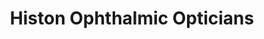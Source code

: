 ---
title: "Histon Ophthalmic Opticians"
url: /cambridge/histon-ophthalmic-opticians/
shop: Optiker
---